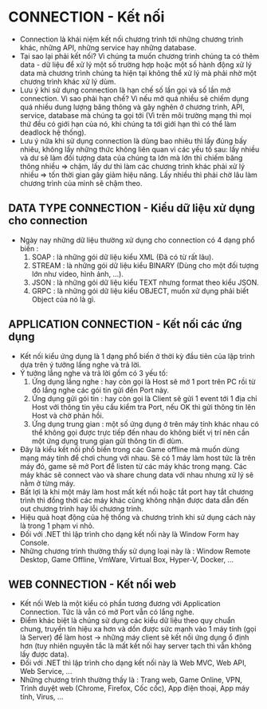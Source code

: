 # CONNECTION - Kết nối
- Connection là khái niệm kết nối chương trình tới những chương trình khác, những API, những service hay những database.
- Tại sao lại phải kết nối? Vì chúng ta muốn chương trình chúng ta có thêm data - dữ liệu để xử lý một số trường hợp hoặc một số hành động xử lý data mà chương trình chúng ta hiện tại không thể xử lý mà phải nhờ một chương trình khác xử lý dùm.
- Lưu ý khi sử dụng connection là hạn chế số lần gọi và số lần mở connection. Vì sao phải hạn chế? Vì nếu mở quá nhiều sẽ chiếm dụng quá nhiều dung lượng băng thông và gây nghẽn ở chương trình, API, service, database mà chúng ta gọi tới (Vì trên môi trường mạng thì mọi thứ đều có giới hạn của nó, khi chúng ta tới giới hạn thì có thể làm deadlock hệ thống).
- Lưu ý nữa khi sử dụng connection là dùng bao nhiêu thì lấy đúng bấy nhiêu, không lấy những thức không liên quan vì các yếu tố sau: lấy nhiều và dư sẽ làm đối tượng data của chúng ta lớn mà lớn thì chiếm băng thông nhiều => chậm, lấy dư thì làm các chương trình khác phải xử lý nhiều => tốn thời gian gây giảm hiệu năng. Lấy nhiều thì phải chờ lâu làm chương trình của mình sẽ chậm theo.

## DATA TYPE CONNECTION - Kiểu dữ liệu xử dụng cho connection
- Ngày nay những dữ liệu thường xử dụng cho connection có 4 dạng phổ biến :
    1. SOAP : là những gói dữ liệu kiểu XML (Đã có từ rất lâu).
    2. STREAM : là những gói dữ liệu kiểu BINARY (Dùng cho một đối tượng lớn như video, hình ảnh, ...).
    3. JSON : là những gói dữ liệu kiểu TEXT nhưng format theo kiểu JSON.
    4. GRPC : là những gói dữ liệu kiểu OBJECT, muốn xử dụng phải biết Object của nó là gì.

## APPLICATION CONNECTION - Kết nối các ứng dụng
- Kết nối kiểu ứng dụng là 1 dạng phổ biến ở thời kỳ đầu tiên của lập trình dựa trên ý tưởng lắng nghe và trả lời.
- Ý tưởng lắng nghe và trả lời gồm có 3 yếu tố:
    1. Ứng dụng lắng nghe : hay còn gọi là Host sẽ mở 1 port trên PC rồi từ đó lắng nghe các gói tin gửi đến Port này.
    2. Ứng dụng gửi gói tin : hay còn gọi là Client sẽ gửi 1 event tới 1 địa chỉ Host với thông tin yêu cầu kiểm tra Port, nếu OK thì gửi thông tin lên Host và chờ phản hồi.
    3. Ứng dụng trung gian : một số ứng dụng ở trên máy tính khác nhau có thể không gọi được trực tiếp đến nhau do không biết vị trí nên cần một ứng dụng trung gian gửi thông tin đi dùm.
- Đây là kiểu kết nối phổ biến trong các Game offline mà muốn dùng mạng máy tính để chơi chung với nhau. Sẽ có 1 máy làm host tức là trên máy đó, game sẽ mở Port để listen từ các máy khác trong mạng. Các máy khác sẽ connect vào và share chung data với nhau nhưng xử lý sẽ nằm ở từng máy.
- Bất lợi là khi một máy làm host mất kết nối hoặc tắt port hay tắt chương trình thì đồng thời các máy khác cũng không nhận được data dẫn đến out chương trình hay lỗi chương trình.
- Hiệu quả hoạt động của hệ thống và chương trình khi sử dụng cách này là trong 1 phạm vi nhỏ.
- Đối với .NET thì lập trình cho dạng kết nối này là Window Form hay Console.
- Những chương trình thường thấy sử dụng loại này là : Window Remote Desktop, Game Offline, VmWare, Virtual Box, Hyper-V, Docker, ...

## WEB CONNECTION - Kết nối web
- Kết nối Web là một kiểu có phần tương đương với Application Connection. Tức là vẫn có mở Port vẫn có lắng nghe.
- Điểm khác biệt là chúng sử dụng các kiểu dữ liệu theo quy chuẩn chung, truyền tín hiệu xa hơn và dồn được sức mạnh vào 1 máy tính (gọi là Server) để làm host -> những máy client sẽ kết nối ứng dụng ổ định hơn (tuy nhiên nguyên tắc là mất kết nối hay server tạch thì vẫn không lấy được data).
- Đối với .NET thì lập trình cho dạng kết nối này là Web MVC, Web API, Web Service, ...
- Những chương trình thường thấy là : Trang web, Game Online, VPN, Trình duyệt web (Chrome, Firefox, Cốc cốc), App điện thoại, App máy tính, Virus, ...
